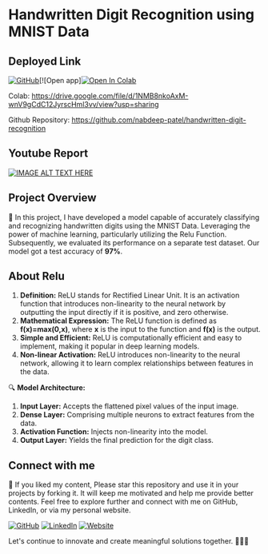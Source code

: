 # Handwritten Digit Recognition using MNIST Data

## Deployed Link
[![GitHub](https://img.shields.io/badge/Github-Repository-blue?style=flat-square&logo=github)](https://github.com/nabdeep-patel)[![Open app]<a href="[https://colab.research.google.com/github/nabdeep-patel/handwritten-digit-recognition/blob/main/Handwritten_Digit_Classification.ipynb](https://drive.google.com/file/d/1NMB8nkoAxM-wnV9gCdC12JyrscHml3vv/view?usp=sharing)"><img src="https://colab.research.google.com/assets/colab-badge.svg" alt="Open In Colab"></a>


Colab: https://drive.google.com/file/d/1NMB8nkoAxM-wnV9gCdC12JyrscHml3vv/view?usp=sharing

Github Repository: https://github.com/nabdeep-patel/handwritten-digit-recognition

## Youtube Report
[![IMAGE ALT TEXT HERE](https://img.youtube.com/vi/MBAd2XSiwsI/0.jpg)](https://www.youtube.com/watch?v=MBAd2XSiwsI)

## Project Overview
📝 In this project, I have developed a model capable of accurately classifying and recognizing handwritten digits using the MNIST Data. Leveraging the power of machine learning, particularly utilizing the Relu Function.
Subsequently, we evaluated its performance on a separate test dataset. Our model got a test accuracy of **97%**.

## About Relu
1. **Definition:** ReLU stands for Rectified Linear Unit. It is an activation function that introduces non-linearity to the neural network by outputting the input directly if it is positive, and zero otherwise.
2. **Mathematical Expression:** The ReLU function is defined as **f(x)=max(0,x)**, where **x** is the input to the function and **f(x)** is the output.
3. **Simple and Efficient:** ReLU is computationally efficient and easy to implement, making it popular in deep learning models.
4. **Non-linear Activation:** ReLU introduces non-linearity to the neural network, allowing it to learn complex relationships between features in the data.

🔍 **Model Architecture:**
1. **Input Layer:** Accepts the flattened pixel values of the input image.
2. **Dense Layer:** Comprising multiple neurons to extract features from the data.
3. **Activation Function:** Injects non-linearity into the model.
4. **Output Layer:** Yields the final prediction for the digit class.

## Connect with me
🚀 If you liked my content, Please star this repository and use it in your projects by forking it. It will keep me motivated and help me provide better contents.
Feel free to explore further and connect with me on GitHub, LinkedIn, or via my personal website.

[![GitHub](https://img.shields.io/badge/GitHub-Profile-blue?style=flat-square&logo=github)](https://github.com/nabdeep-patel)
[![LinkedIn](https://img.shields.io/badge/LinkedIn-Profile-blue?style=flat-square&logo=linkedin)](https://www.linkedin.com/in/nabdeeppatel)
[![Website](https://img.shields.io/badge/Personal-Website-blue?style=flat-square&logo=chrome)](https://linktr.ee/nabdeeppatel/store)

Let's continue to innovate and create meaningful solutions together. 🚀🔬✨
